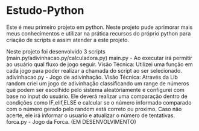 # Estudo-Python

Este é meu primeiro projeto em python. Neste projeto pude aprimorar mais meus conhecimentos e utilizar na prática recursos do próprio python para criação de scripts e assim atender a este projeto.

Neste projeto foi desenvolvido 3 scripts (main.py/adivinhacao.py/calculadora.py)
main.py - Ao executar irá permitir ao usuário qual fluxo de jogo seguir.
Visão Técnica: Utilizei uma função em cada jogo para poder realizar a chamada do script ao ser selecionado.
adivinhacao.py - Jogo de adivinhação.
Visão Técnica:	Através da Lib random criei um jogo de adivinhação classificando um range de números que podem ser escolhido pelo sistema aleatóriamente e configurei com base no input do usuário. Ele deverá realizar uma comparação dentro de condições como IF,elif,ELSE e calcular se o número informado comparado com o número gerado pelo random está correto ou proximo. Caso não acerte, ele irá informar o usuario e atualizar o número de tentativas.
forca.py - Jogo da Forca. (EM DESENVOLVIMENTO)
